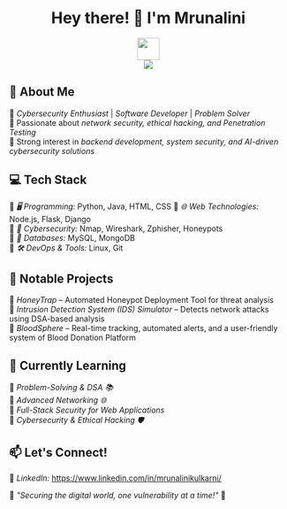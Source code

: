 <h1 align="center"> Hey there! 👋 I'm Mrunalini </h1>
<p align="center">
  <img src="https://media.giphy.com/media/hvRJCLFzcasrR4ia7z/giphy.gif" width="40px"/>
  <br>
  <img src="https://readme-typing-svg.herokuapp.com?font=Fira+Code&size=22&duration=3000&pause=1000&color=4A90E2&center=true&vCenter=true&width=435&lines=Cybersecurity+Enthusiast+%F0%9F%9A%80;Blockchain+Explorer+%F0%9F%92%BB;Problem+Solver+%F0%9F%A7%AA;Tech+Innovator+%F0%9F%93%A1" />
</p>

## 🚀 About Me  
🔹 *Cybersecurity Enthusiast* | *Software Developer* | *Problem Solver*  
🔹 Passionate about *network security, ethical hacking, and Penetration Testing*  
🔹 Strong interest in *backend development, system security, and AI-driven cybersecurity solutions*  

## 💻 Tech Stack  
🔹 *🖥 Programming:* Python, Java, HTML, CSS 
🔹 *🌐 Web Technologies:* Node.js, Flask, Django  
🔹 *🔐 Cybersecurity:* Nmap, Wireshark, Zphisher, Honeypots  
🔹 *💾 Databases:* MySQL, MongoDB  
🔹 *🛠 DevOps & Tools:* Linux, Git  

## 📌 Notable Projects  
🔹 *HoneyTrap* – Automated Honeypot Deployment Tool for threat analysis  
🔹 *Intrusion Detection System (IDS) Simulator* – Detects network attacks using DSA-based analysis  
🔹 *BloodSphere* – Real-time tracking, automated alerts, and a user-friendly system of Blood Donation Platform  

## 🌱 Currently Learning  
🔹 *Problem-Solving & DSA 📚*  
🔹 *Advanced Networking 🌐*  
🔹 *Full-Stack Security for Web Applications*  
🔹 *Cybersecurity & Ethical Hacking 🛡*

## 📫 Let's Connect!  
🔹 *LinkedIn:* https://www.linkedin.com/in/mrunalinikulkarni/    

🔹 *"Securing the digital world, one vulnerability at a time!"* 🚀
